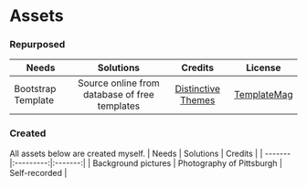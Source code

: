 # Assets

### Repurposed

| Needs  | Solutions | Credits | License |
| -------|:---------:|:-------:| :-----: |
| Bootstrap Template | Source online from database of free templates | [Distinctive Themes](https://templatemag.com/kompleet-free-multipurpose-bootstrap-template/) | [TemplateMag](https://templatemag.com/license/) |

### Created

All assets below are created myself.
| Needs  | Solutions | Credits |
| -------|:---------:|:-------:|
| Background pictures | Photography of Pittsburgh | Self-recorded |
